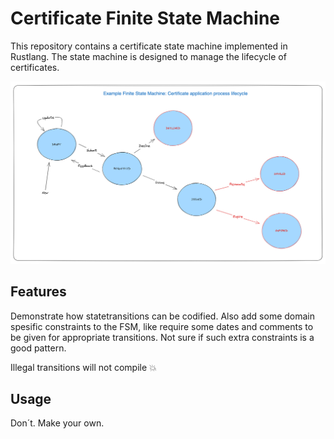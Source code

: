 # Certificate Finite State Machine

This repository contains a certificate state machine implemented in Rustlang. The state machine is designed to manage the lifecycle of certificates.

![Certificate State Machine](/img/FSM.png)

## Features

Demonstrate how statetransitions can be codified. Also add some domain spesific constraints to the FSM, like require some dates and comments to be given for appropriate transitions. Not sure if such extra constraints is a good pattern.

Illegal transitions will not compile 💥

## Usage

Don´t. Make your own.
